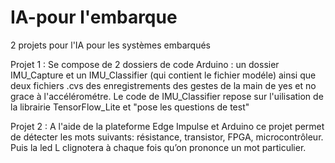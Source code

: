 # IA-pour l'embarque
2 projets pour l'IA pour les systèmes embarqués

Projet 1 : 
Se compose de 2 dossiers de code Arduino : un dossier IMU_Capture et un IMU_Classifier (qui contient le fichier modéle) ainsi que deux fichiers .cvs des enregistrements des gestes de la main de yes et no grace à l'accélérométre.
Le code de IMU_Classifier repose sur l'uilisation de la librairie TensorFlow_Lite et "pose les questions de test"

Projet 2 : 
A l'aide de la plateforme Edge Impulse et Arduino ce projet permet de détecter les mots suivants: résistance, transistor, FPGA, microcontrôleur.
Puis la led L clignotera à chaque fois qu’on prononce un mot particulier.



